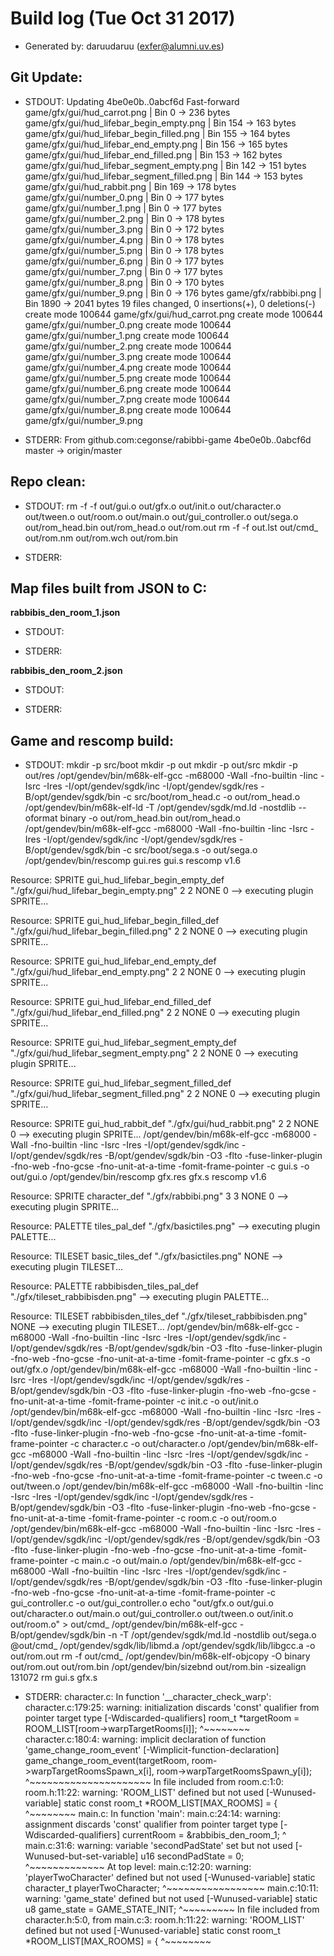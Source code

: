 # Build log (Tue Oct 31 2017)

* Generated by: daruudaruu (exfer@alumni.uv.es)

## Git Update:

* STDOUT:
Updating 4be0e0b..0abcf6d
Fast-forward
 game/gfx/gui/hud_carrot.png                 | Bin 0 -> 236 bytes
 game/gfx/gui/hud_lifebar_begin_empty.png    | Bin 154 -> 163 bytes
 game/gfx/gui/hud_lifebar_begin_filled.png   | Bin 155 -> 164 bytes
 game/gfx/gui/hud_lifebar_end_empty.png      | Bin 156 -> 165 bytes
 game/gfx/gui/hud_lifebar_end_filled.png     | Bin 153 -> 162 bytes
 game/gfx/gui/hud_lifebar_segment_empty.png  | Bin 142 -> 151 bytes
 game/gfx/gui/hud_lifebar_segment_filled.png | Bin 144 -> 153 bytes
 game/gfx/gui/hud_rabbit.png                 | Bin 169 -> 178 bytes
 game/gfx/gui/number_0.png                   | Bin 0 -> 177 bytes
 game/gfx/gui/number_1.png                   | Bin 0 -> 177 bytes
 game/gfx/gui/number_2.png                   | Bin 0 -> 178 bytes
 game/gfx/gui/number_3.png                   | Bin 0 -> 172 bytes
 game/gfx/gui/number_4.png                   | Bin 0 -> 178 bytes
 game/gfx/gui/number_5.png                   | Bin 0 -> 178 bytes
 game/gfx/gui/number_6.png                   | Bin 0 -> 177 bytes
 game/gfx/gui/number_7.png                   | Bin 0 -> 177 bytes
 game/gfx/gui/number_8.png                   | Bin 0 -> 170 bytes
 game/gfx/gui/number_9.png                   | Bin 0 -> 176 bytes
 game/gfx/rabbibi.png                        | Bin 1890 -> 2041 bytes
 19 files changed, 0 insertions(+), 0 deletions(-)
 create mode 100644 game/gfx/gui/hud_carrot.png
 create mode 100644 game/gfx/gui/number_0.png
 create mode 100644 game/gfx/gui/number_1.png
 create mode 100644 game/gfx/gui/number_2.png
 create mode 100644 game/gfx/gui/number_3.png
 create mode 100644 game/gfx/gui/number_4.png
 create mode 100644 game/gfx/gui/number_5.png
 create mode 100644 game/gfx/gui/number_6.png
 create mode 100644 game/gfx/gui/number_7.png
 create mode 100644 game/gfx/gui/number_8.png
 create mode 100644 game/gfx/gui/number_9.png

* STDERR:
From github.com:cegonse/rabibbi-game
   4be0e0b..0abcf6d  master     -> origin/master

## Repo clean:

* STDOUT:
rm -f  -f out/gui.o out/gfx.o out/init.o out/character.o out/tween.o out/room.o out/main.o out/gui_controller.o out/sega.o out/rom_head.bin out/rom_head.o out/rom.out
rm -f  -f out.lst out/cmd_ out/rom.nm out/rom.wch out/rom.bin

* STDERR:

## Map files built from JSON to C:

**rabbibis_den_room_1.json**

* STDOUT:

* STDERR:

**rabbibis_den_room_2.json**

* STDOUT:

* STDERR:

## Game and rescomp build:

* STDOUT:
mkdir -p src/boot
mkdir -p out
mkdir -p out/src
mkdir -p out/res
/opt/gendev/bin/m68k-elf-gcc  -m68000 -Wall -fno-builtin -Iinc -Isrc -Ires -I/opt/gendev/sgdk/inc -I/opt/gendev/sgdk/res -B/opt/gendev/sgdk/bin -c src/boot/rom_head.c -o out/rom_head.o
/opt/gendev/bin/m68k-elf-ld -T /opt/gendev/sgdk/md.ld -nostdlib --oformat binary -o out/rom_head.bin out/rom_head.o
/opt/gendev/bin/m68k-elf-gcc  -m68000 -Wall -fno-builtin -Iinc -Isrc -Ires -I/opt/gendev/sgdk/inc -I/opt/gendev/sgdk/res -B/opt/gendev/sgdk/bin -c src/boot/sega.s -o out/sega.o
/opt/gendev/bin/rescomp gui.res gui.s
rescomp v1.6

Resource: SPRITE gui_hud_lifebar_begin_empty_def "./gfx/gui/hud_lifebar_begin_empty.png" 2 2 NONE 0
--> executing plugin SPRITE...

Resource: SPRITE gui_hud_lifebar_begin_filled_def "./gfx/gui/hud_lifebar_begin_filled.png" 2 2 NONE 0
--> executing plugin SPRITE...

Resource: SPRITE gui_hud_lifebar_end_empty_def "./gfx/gui/hud_lifebar_end_empty.png" 2 2 NONE 0
--> executing plugin SPRITE...

Resource: SPRITE gui_hud_lifebar_end_filled_def "./gfx/gui/hud_lifebar_end_filled.png" 2 2 NONE 0
--> executing plugin SPRITE...

Resource: SPRITE gui_hud_lifebar_segment_empty_def "./gfx/gui/hud_lifebar_segment_empty.png" 2 2 NONE 0
--> executing plugin SPRITE...

Resource: SPRITE gui_hud_lifebar_segment_filled_def "./gfx/gui/hud_lifebar_segment_filled.png" 2 2 NONE 0
--> executing plugin SPRITE...

Resource: SPRITE gui_hud_rabbit_def "./gfx/gui/hud_rabbit.png" 2 2 NONE 0
--> executing plugin SPRITE...
/opt/gendev/bin/m68k-elf-gcc  -m68000 -Wall -fno-builtin -Iinc -Isrc -Ires -I/opt/gendev/sgdk/inc -I/opt/gendev/sgdk/res -B/opt/gendev/sgdk/bin -O3 -flto -fuse-linker-plugin -fno-web -fno-gcse -fno-unit-at-a-time -fomit-frame-pointer -c gui.s -o out/gui.o
/opt/gendev/bin/rescomp gfx.res gfx.s
rescomp v1.6

Resource: SPRITE character_def "./gfx/rabbibi.png" 3 3 NONE 0
--> executing plugin SPRITE...

Resource: PALETTE tiles_pal_def "./gfx/basictiles.png"
--> executing plugin PALETTE...

Resource: TILESET basic_tiles_def "./gfx/basictiles.png" NONE
--> executing plugin TILESET...

Resource: PALETTE rabbibisden_tiles_pal_def "./gfx/tileset_rabbibisden.png"
--> executing plugin PALETTE...

Resource: TILESET rabbibisden_tiles_def "./gfx/tileset_rabbibisden.png" NONE
--> executing plugin TILESET...
/opt/gendev/bin/m68k-elf-gcc  -m68000 -Wall -fno-builtin -Iinc -Isrc -Ires -I/opt/gendev/sgdk/inc -I/opt/gendev/sgdk/res -B/opt/gendev/sgdk/bin -O3 -flto -fuse-linker-plugin -fno-web -fno-gcse -fno-unit-at-a-time -fomit-frame-pointer -c gfx.s -o out/gfx.o
/opt/gendev/bin/m68k-elf-gcc  -m68000 -Wall -fno-builtin -Iinc -Isrc -Ires -I/opt/gendev/sgdk/inc -I/opt/gendev/sgdk/res -B/opt/gendev/sgdk/bin -O3 -flto -fuse-linker-plugin -fno-web -fno-gcse -fno-unit-at-a-time -fomit-frame-pointer -c init.c -o out/init.o
/opt/gendev/bin/m68k-elf-gcc  -m68000 -Wall -fno-builtin -Iinc -Isrc -Ires -I/opt/gendev/sgdk/inc -I/opt/gendev/sgdk/res -B/opt/gendev/sgdk/bin -O3 -flto -fuse-linker-plugin -fno-web -fno-gcse -fno-unit-at-a-time -fomit-frame-pointer -c character.c -o out/character.o
/opt/gendev/bin/m68k-elf-gcc  -m68000 -Wall -fno-builtin -Iinc -Isrc -Ires -I/opt/gendev/sgdk/inc -I/opt/gendev/sgdk/res -B/opt/gendev/sgdk/bin -O3 -flto -fuse-linker-plugin -fno-web -fno-gcse -fno-unit-at-a-time -fomit-frame-pointer -c tween.c -o out/tween.o
/opt/gendev/bin/m68k-elf-gcc  -m68000 -Wall -fno-builtin -Iinc -Isrc -Ires -I/opt/gendev/sgdk/inc -I/opt/gendev/sgdk/res -B/opt/gendev/sgdk/bin -O3 -flto -fuse-linker-plugin -fno-web -fno-gcse -fno-unit-at-a-time -fomit-frame-pointer -c room.c -o out/room.o
/opt/gendev/bin/m68k-elf-gcc  -m68000 -Wall -fno-builtin -Iinc -Isrc -Ires -I/opt/gendev/sgdk/inc -I/opt/gendev/sgdk/res -B/opt/gendev/sgdk/bin -O3 -flto -fuse-linker-plugin -fno-web -fno-gcse -fno-unit-at-a-time -fomit-frame-pointer -c main.c -o out/main.o
/opt/gendev/bin/m68k-elf-gcc  -m68000 -Wall -fno-builtin -Iinc -Isrc -Ires -I/opt/gendev/sgdk/inc -I/opt/gendev/sgdk/res -B/opt/gendev/sgdk/bin -O3 -flto -fuse-linker-plugin -fno-web -fno-gcse -fno-unit-at-a-time -fomit-frame-pointer -c gui_controller.c -o out/gui_controller.o
echo "out/gfx.o out/gui.o out/character.o out/main.o out/gui_controller.o out/tween.o out/init.o out/room.o" > out/cmd_
/opt/gendev/bin/m68k-elf-gcc  -B/opt/gendev/sgdk/bin -n -T /opt/gendev/sgdk/md.ld -nostdlib out/sega.o @out/cmd_ /opt/gendev/sgdk/lib/libmd.a /opt/gendev/sgdk/lib/libgcc.a -o out/rom.out
rm -f  out/cmd_
/opt/gendev/bin/m68k-elf-objcopy  -O binary out/rom.out out/rom.bin
/opt/gendev/bin/sizebnd out/rom.bin -sizealign 131072
rm gui.s gfx.s

* STDERR:
character.c: In function '__character_check_warp':
character.c:179:25: warning: initialization discards 'const' qualifier from pointer target type [-Wdiscarded-qualifiers]
    room_t *targetRoom = ROOM_LIST[room->warpTargetRooms[i]];
                         ^~~~~~~~~
character.c:180:4: warning: implicit declaration of function 'game_change_room_event' [-Wimplicit-function-declaration]
    game_change_room_event(targetRoom, room->warpTargetRoomsSpawn_x[i], room->warpTargetRoomsSpawn_y[i]);
    ^~~~~~~~~~~~~~~~~~~~~~
In file included from room.c:1:0:
room.h:11:22: warning: 'ROOM_LIST' defined but not used [-Wunused-variable]
 static const room_t *ROOM_LIST[MAX_ROOMS] = {
                      ^~~~~~~~~
main.c: In function 'main':
main.c:24:14: warning: assignment discards 'const' qualifier from pointer target type [-Wdiscarded-qualifiers]
  currentRoom = &rabbibis_den_room_1;
              ^
main.c:31:6: warning: variable 'secondPadState' set but not used [-Wunused-but-set-variable]
  u16 secondPadState = 0;
      ^~~~~~~~~~~~~~
At top level:
main.c:12:20: warning: 'playerTwoCharacter' defined but not used [-Wunused-variable]
 static character_t playerTwoCharacter;
                    ^~~~~~~~~~~~~~~~~~
main.c:10:11: warning: 'game_state' defined but not used [-Wunused-variable]
 static u8 game_state = GAME_STATE_INIT;
           ^~~~~~~~~~
In file included from character.h:5:0,
                 from main.c:3:
room.h:11:22: warning: 'ROOM_LIST' defined but not used [-Wunused-variable]
 static const room_t *ROOM_LIST[MAX_ROOMS] = {
                      ^~~~~~~~~

